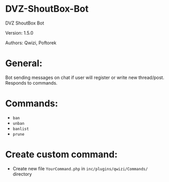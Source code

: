 # DVZ-ShoutBox-Bot
DVZ ShoutBox Bot

Version: 1.5.0

Authors: Qwizi, Poftorek
# General:
Bot sending messages on chat if user will register or write new thread/post. Responds to commands.

# Commands:
* `ban`
* `unban`
* `banlist`
* `prune`

# Create custom command:
* Create new file `YourCommand.php` in `inc/plugins/qwizi/Commands/` directory

